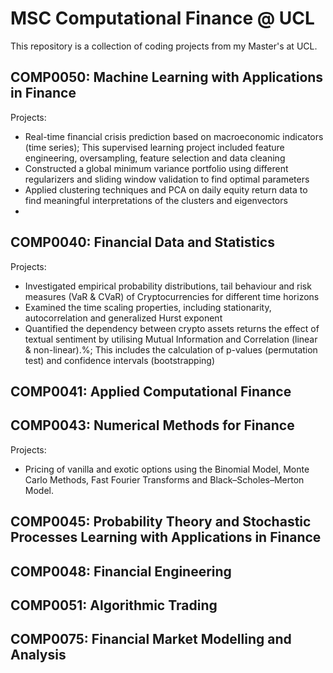 # MSC Computational Finance @ UCL

This repository is a collection of coding projects from my Master's at UCL. 

## COMP0050: Machine Learning with Applications in Finance
Projects: 
- Real-time financial crisis prediction based on macroeconomic indicators (time series); This supervised learning project included feature engineering, oversampling, feature selection and data cleaning
- Constructed a global minimum variance portfolio using different regularizers and sliding window validation to find optimal parameters
- Applied clustering techniques and PCA on daily equity return data to find meaningful interpretations of the clusters and eigenvectors
- 
## COMP0040: Financial Data and Statistics 
Projects:
- Investigated empirical probability distributions, tail behaviour and risk measures (VaR \& CVaR) of Cryptocurrencies for different time horizons
- Examined the time scaling properties, including stationarity, autocorrelation and generalized Hurst exponent
- Quantified the dependency between crypto assets returns the effect of textual sentiment by utilising Mutual Information and Correlation (linear \& non-linear).%; This includes the calculation of p-values (permutation test) and confidence intervals (bootstrapping)
## COMP0041: Applied Computational Finance
## COMP0043: Numerical Methods for Finance
Projects: 
- Pricing of vanilla and exotic options using the Binomial Model, Monte Carlo Methods, Fast Fourier Transforms and Black–Scholes–Merton Model. 

## COMP0045: Probability Theory and Stochastic Processes Learning with Applications in Finance
## COMP0048: Financial Engineering

## COMP0051: Algorithmic Trading
## COMP0075: Financial Market Modelling and Analysis


